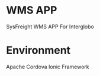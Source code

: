 # WMS APP
SysFreight WMS APP For Interglobo

# Environment
Apache Cordova
Ionic Framework  

<uses-permission android:name="android.permission.MOUNT_UNMOUNT_FILESYSTEMS" />  
